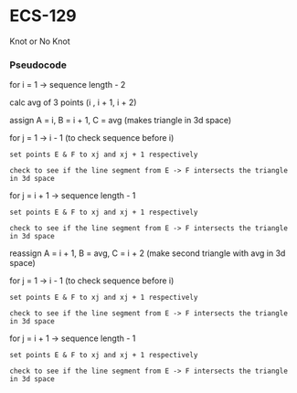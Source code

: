 # ECS-129
Knot or No Knot


### Pseudocode
for i = 1 -> sequence length - 2
  
  calc avg of 3 points (i , i + 1, i + 2)
  
  assign A = i, B = i + 1, C = avg (makes triangle in 3d space)
  
  for j = 1 -> i - 1 (to check sequence before i)
    
    set points E & F to xj and xj + 1 respectively
    
    check to see if the line segment from E -> F intersects the triangle in 3d space
    
  for j = i + 1 -> sequence length - 1
    
    set points E & F to xj and xj + 1 respectively
    
    check to see if the line segment from E -> F intersects the triangle in 3d space
    
  reassign A = i + 1, B = avg, C = i + 2 (make second triangle with avg in 3d space)
  
  for j = 1 -> i - 1 (to check sequence before i)
    
    set points E & F to xj and xj + 1 respectively
    
    check to see if the line segment from E -> F intersects the triangle in 3d space
    
  for j = i + 1 -> sequence length - 1
    
    set points E & F to xj and xj + 1 respectively
    
    check to see if the line segment from E -> F intersects the triangle in 3d space
